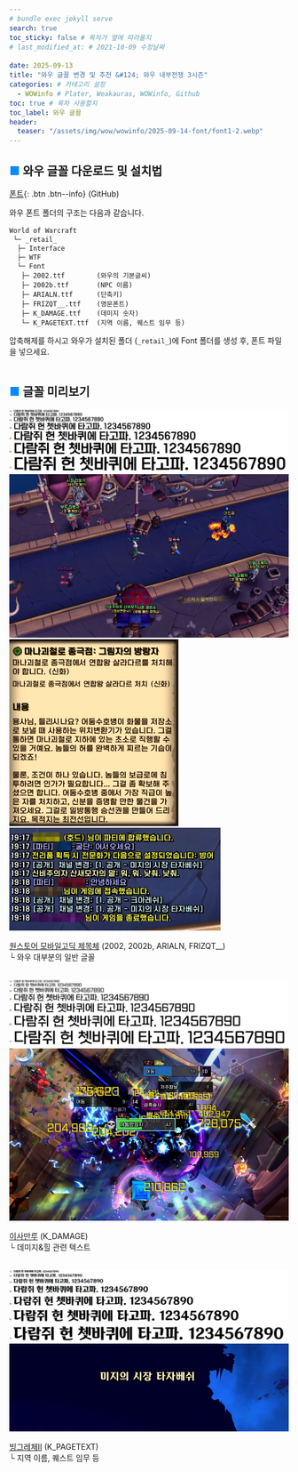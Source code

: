 ```yaml
---
# bundle exec jekyll serve
search: true
toc_sticky: false # 목차가 옆에 따라올지
# last_modified_at: # 2021-10-09 수정날짜

date: 2025-09-13
title: "와우 글꼴 변경 및 추천 &#124; 와우 내부전쟁 3시즌"
categories: # 카테고리 설정
  - WOWinfo # Plater, Weakauras, WOWinfo, Github
toc: true # 목차 사용할지
toc_label: 와우 글꼴
header:
  teaser: "/assets/img/wow/wowinfo/2025-09-14-font/font1-2.webp"
---
```


## <span style="color:#0b89ff">■ </span>와우 글꼴 다운로드 및 설치법

[폰트](#https://downgit.github.io/#/home?url=https://github.com/dsky3313/hodoUI/tree/main/Fonts){: .btn .btn--info} (GitHub)

와우 폰트 폴더의 구조는 다음과 같습니다.

```
World of Warcraft
 └─ _retail_
  ├─ Interface
  ├─ WTF
  └─ Font
   ├─ 2002.ttf        (와우의 기본글씨)
   ├─ 2002b.ttf       (NPC 이름)
   ├─ ARIALN.ttf      (단축키)
   ├─ FRIZQT__.ttf    (영문폰트)
   ├─ K_DAMAGE.ttf    (데미지 숫자)
   └─ K_PAGETEXT.ttf  (지역 이름, 퀘스트 임무 등)
```

압축해제를 하시고 와우가 설치된 폴더 (`_retail_`)에 Font 폴더를 생성 후, 폰트 파일을 넣으세요.
<br>
<br>

## <span style="color:#0b89ff">■ </span>글꼴 미리보기

![이미지 설명](/assets/img/wow/wowinfo/2025-09-01-hodoui-tww-s3/font1.webp)
![이미지 설명](/assets/img/wow/wowinfo/2025-09-14-font/font1-2.webp)
![이미지 설명](/assets/img/wow/wowinfo/2025-09-14-font/font1-1.webp)![이미지 설명](/assets/img/wow/wowinfo/2025-09-14-font/font1-3.webp)  

[원스토어 모바일고딕 제목체](https://noonnu.cc/font_page/678) (2002, 2002b, ARIALN, FRIZQT__)  
└ 와우 대부분의 일반 글꼴
<br>
<br>

![이미지 설명](/assets/img/wow/wowinfo/2025-09-01-hodoui-tww-s3/font2.webp)
![이미지 설명](/assets/img/wow/wowinfo/2025-09-14-font/font2-1.webp)  

[이사만루](https://noonnu.cc/font_page/463) (K_DAMAGE)  
└ 데미지&힐 관련 텍스트
<br>
<br>

![이미지 설명](/assets/img/wow/wowinfo/2025-09-01-hodoui-tww-s3/font3.webp)
![이미지 설명](/assets/img/wow/wowinfo/2025-09-14-font/font3-1.webp)  

[빙그레체II](https://noonnu.cc/font_page/6) (K_PAGETEXT)  
└ 지역 이름, 퀘스트 임무 등
<br>
<br>